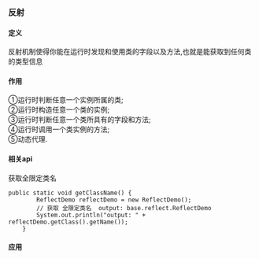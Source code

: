 ### 反射

#### 定义

反射机制使得你能在运行时发现和使用类的字段以及方法,也就是能获取到任何类的类型信息

#### 作用  

①运行时判断任意一个实例所属的类;  
②运行时构造任意一个类的实例;  
③运行时判断任意一个类所具有的字段和方法;  
④运行时调用一个类实例的方法;  
⑤动态代理.  

#### 相关api

获取全限定类名
```
public static void getClassName() {
        ReflectDemo reflectDemo = new ReflectDemo();
        // 获取 全限定类名  output: base.reflect.ReflectDemo
        System.out.println("output: " + reflectDemo.getClass().getName());
    }
```

#### 应用